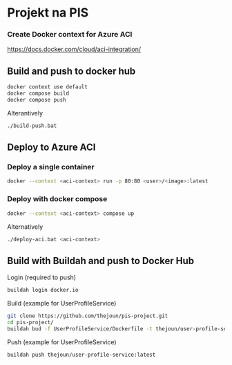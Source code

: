# Projekt na PIS

### Create Docker context for Azure ACI

https://docs.docker.com/cloud/aci-integration/

## Build and push to docker hub

```sh
docker context use default
docker compose build
docker compose push
```

Alterantively

```sh
./build-push.bat
```

## Deploy to Azure ACI

### Deploy a single container

```sh
docker --context <aci-context> run -p 80:80 <user>/<image>:latest
```

### Deploy with docker compose

```sh
docker --context <aci-context> compose up
```

Alternatively

```sh
./deploy-aci.bat <aci-context>
```

## Build with Buildah and push to Docker Hub

Login (required to push)
```sh
buildah login docker.io
```

Build (example for UserProfileService)

```sh
git clone https://github.com/thejoun/pis-project.git
cd pis-project/
buildah bud -f UserProfileService/Dockerfile -t thejoun/user-profile-service .
```

Push (example for UserProfileService)
```sh
buildah push thejoun/user-profile-service:latest
```
